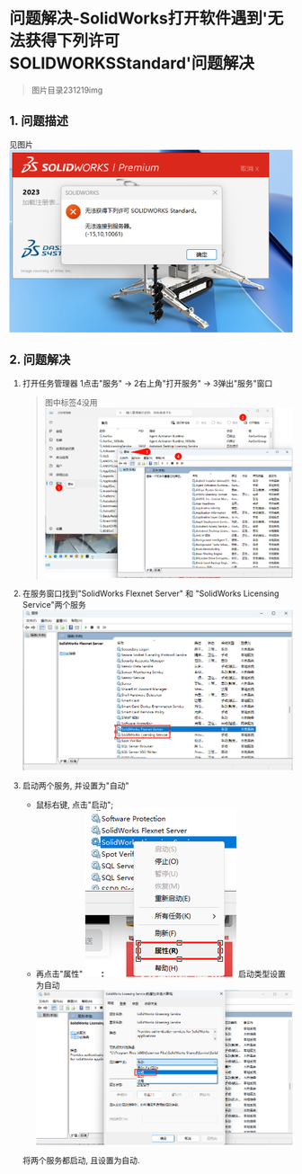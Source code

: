 # 问题解决-SolidWorks打开软件遇到'无法获得下列许可SOLIDWORKSStandard'问题解决 
> 图片目录231219img


## 1. 问题描述
见图片
![](./img/231219img/sw0.png)


## 2. 问题解决
1. 打开任务管理器
    1点击"服务" -> 2右上角"打开服务" -> 3弹出"服务"窗口
    > 图中标签4没用
    ![](./img/231219img/sw1.png)
    
2. 在服务窗口找到"SolidWorks Flexnet Server" 和 "SolidWorks Licensing Service"两个服务
    ![](./img/231219img/sw2.png)
    
3. 启动两个服务, 并设置为"自动"  
    + 鼠标右键, 点击"启动";
    + 再点击"属性"
        ![](./img/231219img/sw3.png)
        启动类型设置为自动
        ![](./img/231219img/sw4.png)
    
    将两个服务都启动, 且设置为自动.